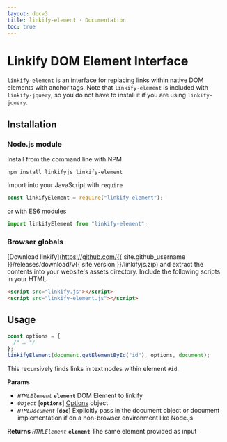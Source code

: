 ```yaml
---
layout: docv3
title: linkify-element · Documentation
toc: true
---
```


# Linkify DOM Element Interface

`linkify-element` is an interface for replacing links within native DOM elements
with anchor tags. Note that `linkify-element` is included with `linkify-jquery`,
so you do not have to install it if you are using `linkify-jquery`.

## Installation

### Node.js module

Install from the command line with NPM

```
npm install linkifyjs linkify-element
```

Import into your JavaScript with `require`

```js
const linkifyElement = require("linkify-element");
```

or with ES6 modules

```js
import linkifyElement from "linkify-element";
```

### Browser globals

[Download linkify](https://github.com/{{ site.github_username }}/releases/download/v{{ site.version }}/linkifyjs.zip)
and extract the contents into your website's assets directory.
Include the following scripts in your HTML:

```html
<script src="linkify.js"></script>
<script src="linkify-element.js"></script>
```

## Usage

```js
const options = {
  /* … */
};
linkifyElement(document.getElementById("id"), options, document);
```

This recursively finds links in text nodes within element `#id`.

**Params**

- _`HTMLElement`_ **`element`** DOM Element to linkify
- _`Object`_ [**`options`**] [Options](options.html) object
- _`HTMLDocument`_ [**`doc`**] Explicitly pass in the document object or document implementation if on a non-browser environment like Node.js

**Returns** _`HTMLElement`_ **`element`** The same element provided as input
